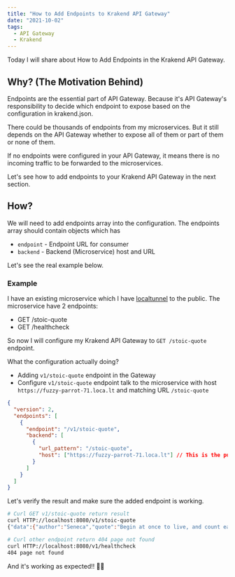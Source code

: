```yaml
---
title: "How to Add Endpoints to Krakend API Gateway"
date: "2021-10-02"
tags:
  - API Gateway
  - Krakend
---
```


Today I will share about How to Add Endpoints in the Krakend API Gateway.

## Why? (The Motivation Behind)

Endpoints are the essential part of API Gateway. Because it's API Gateway's responsibility to decide which endpoint to expose based on the configuration in krakend.json.

There could be thousands of endpoints from my microservices. But it still depends on the API Gateway whether to expose all of them or part of them or none of them.

If no endpoints were configured in your API Gateway, it means there is no incoming traffic to be forwarded to the microservices.

Let's see how to add endpoints to your Krakend API Gateway in the next section.

## How?

We will need to add endpoints array into the configuration. The endpoints array should contain objects which has

- `endpoint` - Endpoint URL for consumer
- `backend` - Backend (Microservice) host and URL

Let's see the real example below.

### Example

I have an existing microservice which I have [localtunnel](https://github.com/localtunnel/localtunnel) to the public. The microservice have 2 endpoints:

- GET /stoic-quote
- GET /healthcheck

So now I will configure my Krakend API Gateway to `GET /stoic-quote` endpoint.

What the configuration actually doing?

- Adding `v1/stoic-quote` endpoint in the Gateway
- Configure `v1/stoic-quote` endpoint talk to the microservice with host `https://fuzzy-parrot-71.loca.lt` and matching URL `/stoic-quote`

```json
{
  "version": 2,
  "endpoints": [
    {
      "endpoint": "/v1/stoic-quote",
      "backend": [
        {
          "url_pattern": "/stoic-quote",
          "host": ["https://fuzzy-parrot-71.loca.lt"] // This is the public url when I use localtunnel to expose my localhost
        }
      ]
    }
  ]
}
```

Let's verify the result and make sure the added endpoint is working.

```bash
# Curl GET v1/stoic-quote return result
curl HTTP://localhost:8080/v1/stoic-quote
{"data":{"author":"Seneca","quote":"Begin at once to live, and count each separate day as a separate life."}}

# Curl other endpoint return 404 page not found
curl HTTP://localhost:8080/v1/healthcheck
404 page not found
```

And it's working as expected!! 🎉🎉
